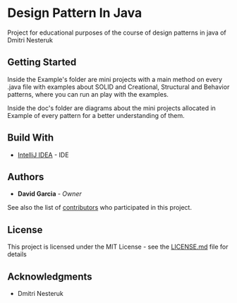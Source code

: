 # Design Pattern In Java

Project for educational purposes of the course of design patterns in java of Dmitri Nesteruk

## Getting Started
Inside the Example's folder are mini projects with a main method on every .java file with examples about SOLID and Creational, Structural and Behavior patterns, where you can run an play with the examples.

Inside the doc's folder are diagrams about the mini projects allocated in Example of every pattern for a better understanding of them.

## Build With

* [IntelliJ IDEA](https://www.jetbrains.com/idea/) - IDE

## Authors

* **David Garcia** - *Owner*

See also the list of [contributors](https://github.com/aspicas/JavaDesignPatterns/graphs/contributors) who participated in this project.

## License

This project is licensed under the MIT License - see the [LICENSE.md](LICENSE) file for details

## Acknowledgments

* Dmitri Nesteruk
